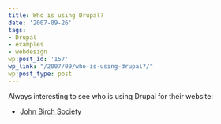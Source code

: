 ```yaml
---
title: Who is using Drupal?
date: '2007-09-26'
tags:
- Drupal
- examples
- webdesign
wp:post_id: '157'
wp_link: "/2007/09/who-is-using-drupal?/"
wp:post_type: post
---
```


Always interesting to see who is using Drupal for their website:

- [John Birch Society](http://www.jbs.org)
